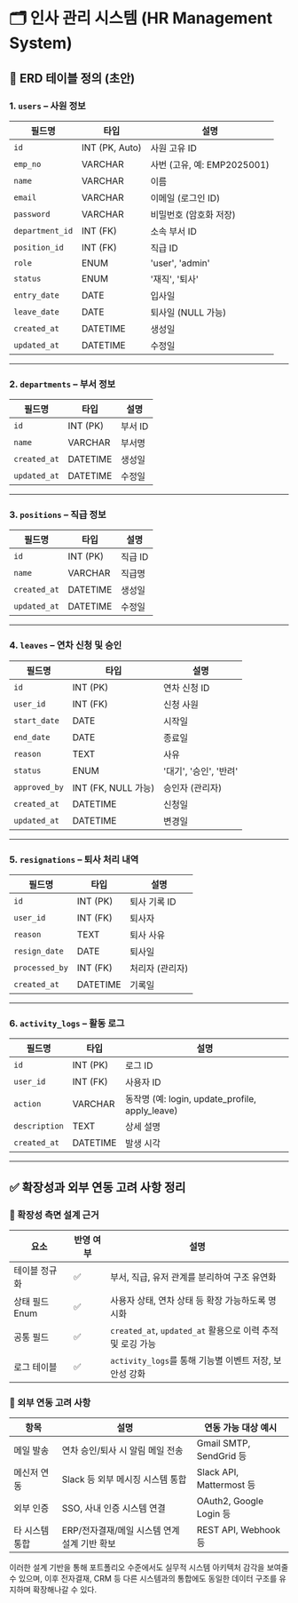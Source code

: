 # 🗂️ 인사 관리 시스템 (HR Management System)

## 📐 ERD 테이블 정의 (초안)

### 1. `users` – 사원 정보
| 필드명 | 타입 | 설명 |
|--------|------|------|
| `id` | INT (PK, Auto) | 사원 고유 ID |
| `emp_no` | VARCHAR | 사번 (고유, 예: EMP2025001) |
| `name` | VARCHAR | 이름 |
| `email` | VARCHAR | 이메일 (로그인 ID) |
| `password` | VARCHAR | 비밀번호 (암호화 저장) |
| `department_id` | INT (FK) | 소속 부서 ID |
| `position_id` | INT (FK) | 직급 ID |
| `role` | ENUM | 'user', 'admin' |
| `status` | ENUM | '재직', '퇴사' |
| `entry_date` | DATE | 입사일 |
| `leave_date` | DATE | 퇴사일 (NULL 가능) |
| `created_at` | DATETIME | 생성일 |
| `updated_at` | DATETIME | 수정일 |

---

### 2. `departments` – 부서 정보
| 필드명 | 타입 | 설명 |
|--------|------|------|
| `id` | INT (PK) | 부서 ID |
| `name` | VARCHAR | 부서명 |
| `created_at` | DATETIME | 생성일 |
| `updated_at` | DATETIME | 수정일 |

---

### 3. `positions` – 직급 정보
| 필드명 | 타입 | 설명 |
|--------|------|------|
| `id` | INT (PK) | 직급 ID |
| `name` | VARCHAR | 직급명 |
| `created_at` | DATETIME | 생성일 |
| `updated_at` | DATETIME | 수정일 |

---

### 4. `leaves` – 연차 신청 및 승인
| 필드명 | 타입 | 설명 |
|--------|------|------|
| `id` | INT (PK) | 연차 신청 ID |
| `user_id` | INT (FK) | 신청 사원 |
| `start_date` | DATE | 시작일 |
| `end_date` | DATE | 종료일 |
| `reason` | TEXT | 사유 |
| `status` | ENUM | '대기', '승인', '반려' |
| `approved_by` | INT (FK, NULL 가능) | 승인자 (관리자) |
| `created_at` | DATETIME | 신청일 |
| `updated_at` | DATETIME | 변경일 |

---

### 5. `resignations` – 퇴사 처리 내역
| 필드명 | 타입 | 설명 |
|--------|------|------|
| `id` | INT (PK) | 퇴사 기록 ID |
| `user_id` | INT (FK) | 퇴사자 |
| `reason` | TEXT | 퇴사 사유 |
| `resign_date` | DATE | 퇴사일 |
| `processed_by` | INT (FK) | 처리자 (관리자) |
| `created_at` | DATETIME | 기록일 |

---

### 6. `activity_logs` – 활동 로그
| 필드명 | 타입 | 설명 |
|--------|------|------|
| `id` | INT (PK) | 로그 ID |
| `user_id` | INT (FK) | 사용자 ID |
| `action` | VARCHAR | 동작명 (예: login, update_profile, apply_leave) |
| `description` | TEXT | 상세 설명 |
| `created_at` | DATETIME | 발생 시각 |

---

## ✅ 확장성과 외부 연동 고려 사항 정리

### 🔹 확장성 측면 설계 근거
| 요소 | 반영 여부 | 설명 |
|------|------------|--------|
| 테이블 정규화 | ✅ | 부서, 직급, 유저 관계를 분리하여 구조 유연화 |
| 상태 필드 Enum | ✅ | 사용자 상태, 연차 상태 등 확장 가능하도록 명시화 |
| 공통 필드 | ✅ | `created_at`, `updated_at` 활용으로 이력 추적 및 로깅 가능 |
| 로그 테이블 | ✅ | `activity_logs`를 통해 기능별 이벤트 저장, 보안성 강화 |

### 🔹 외부 연동 고려 사항
| 항목 | 설명 | 연동 가능 대상 예시 |
|--------|------|--------------------|
| 메일 발송 | 연차 승인/퇴사 시 알림 메일 전송 | Gmail SMTP, SendGrid 등 |
| 메신저 연동 | Slack 등 외부 메시징 시스템 통합 | Slack API, Mattermost 등 |
| 외부 인증 | SSO, 사내 인증 시스템 연결 | OAuth2, Google Login 등 |
| 타 시스템 통합 | ERP/전자결재/메일 시스템 연계 설계 기반 확보 | REST API, Webhook 등 |

이러한 설계 기반을 통해 포트폴리오 수준에서도 실무적 시스템 아키텍처 감각을 보여줄 수 있으며, 이후 전자결재, CRM 등 다른 시스템과의 통합에도 동일한 데이터 구조를 유지하며 확장해나갈 수 있다.
